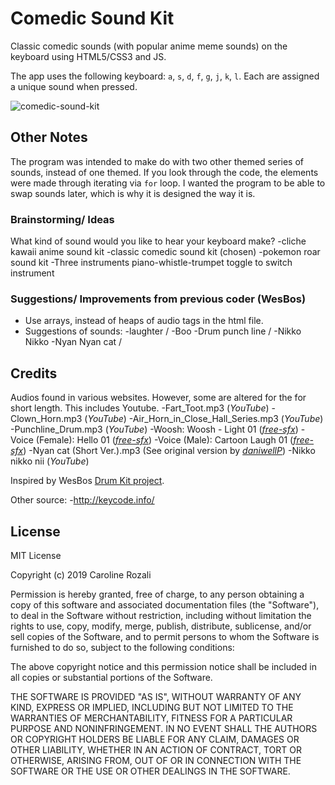 # Comedic Sound Kit
Classic comedic sounds (with popular anime meme sounds) on the keyboard using HTML5/CSS3 and JS.

The app uses the following keyboard: `a`, `s`, `d`, `f`, `g`, `j`, `k`, `l`. Each are assigned a unique sound when pressed.

![comedic-sound-kit](https://user-images.githubusercontent.com/24542308/54423633-318b6a00-4765-11e9-9421-c3f9093ed788.png)

## Other Notes

The program was intended to make do with two other themed series of sounds, instead of one themed. If you look through the code, the elements were made through iterating via `for` loop. I wanted the program to be able to swap sounds later, which is why it is designed the way it is.

### Brainstorming/ Ideas
What kind of sound would you like to hear your keyboard make?
-cliche kawaii anime sound kit
-classic comedic sound kit (chosen)
-pokemon roar sound kit
-Three instruments piano-whistle-trumpet toggle to switch instrument

### Suggestions/ Improvements from previous coder (WesBos)
* Use arrays, instead of heaps of audio tags in the html file.
* Suggestions of sounds:
-laughter /
-Boo
-Drum punch line /
-Nikko Nikko
-Nyan Nyan cat /

## Credits
Audios found in various websites. However, some are altered for the for short length. This includes Youtube.
-Fart_Toot.mp3 (_YouTube_)
-Clown_Horn.mp3 (_YouTube_)
-Air_Horn_in_Close_Hall_Series.mp3 (_YouTube_)
-Punchline_Drum.mp3 (_YouTube_)
-Woosh: Woosh - Light 01 (_[free-sfx](https://arnofaure.github.io/free-sfx/)_)
-Voice (Female): Hello 01 (_[free-sfx](https://arnofaure.github.io/free-sfx/)_)
-Voice (Male): Cartoon Laugh 01 (_[free-sfx](https://arnofaure.github.io/free-sfx/)_)
-Nyan cat (Short Ver.).mp3 (See original version by [_daniwellP_](https://en.wikipedia.org/wiki/File:Nyan_cat.ogg))
-Nikko nikko nii (_YouTube_)

Inspired by WesBos [Drum Kit project](https://youtu.be/VuN8qwZoego).

Other source:
-http://keycode.info/

## License
MIT License

Copyright (c) 2019 Caroline Rozali

Permission is hereby granted, free of charge, to any person obtaining a copy of this software and associated documentation files (the "Software"), to deal in the Software without restriction, including without limitation the rights to use, copy, modify, merge, publish, distribute, sublicense, and/or sell copies of the Software, and to permit persons to whom the Software is furnished to do so, subject to the following conditions:

The above copyright notice and this permission notice shall be included in all copies or substantial portions of the Software.

THE SOFTWARE IS PROVIDED "AS IS", WITHOUT WARRANTY OF ANY KIND, EXPRESS OR IMPLIED, INCLUDING BUT NOT LIMITED TO THE WARRANTIES OF MERCHANTABILITY, FITNESS FOR A PARTICULAR PURPOSE AND NONINFRINGEMENT. IN NO EVENT SHALL THE AUTHORS OR COPYRIGHT HOLDERS BE LIABLE FOR ANY CLAIM, DAMAGES OR OTHER LIABILITY, WHETHER IN AN ACTION OF CONTRACT, TORT OR OTHERWISE, ARISING FROM, OUT OF OR IN CONNECTION WITH THE SOFTWARE OR THE USE OR OTHER DEALINGS IN THE SOFTWARE.
